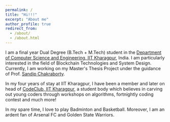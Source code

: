 ```yaml
---
permalink: /
title: "Hi!!!"
excerpt: "About me"
author_profile: true
redirect_from: 
  - /about/
  - /about.html
---
```


I am a final year Dual Degree (B.Tech + M.Tech) student in the [Department of Computer Science and Engineering, IIT Kharagpur](https://cse.iitkgp.ac.in/), India. I am particularly interested in the field of Blockchain Technologies and System Design. Currently, I am working on my Master's Thesis Project under the guidance of Prof. [Sandip Chakraborty](https://cse.iitkgp.ac.in/~sandipc/).

In my four years of stay at IIT Kharagpur, I have been a member and later on head of [CodeClub, IIT Kharagpur](https://www.facebook.com/CodeClub.IITKGP/), a student body which believes in carving out young coders through workshops on algorithms, fortnightly coding contest and much more!

In my spare time, I love to play Badminton and Basketball. Moreover, I am an ardent fan of Arsenal FC and Golden State Warriors.